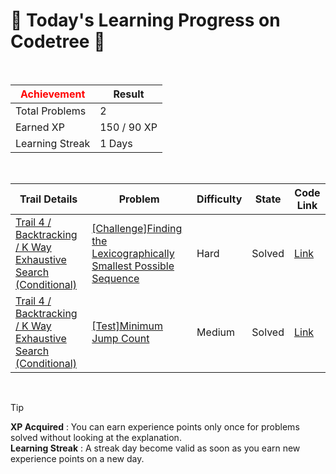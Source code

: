 # 🌲 Today's Learning Progress on Codetree 🌲

<br />

| <span style="color:red;display:block;text-align:center;"> **Achievement**</span> | Result |
|---|---|
|Total Problems| 2 |
| Earned XP | 150 / 90 XP |
| Learning Streak | 1 Days |

<br />

|Trail Details|Problem|Difficulty|State|Code Link|
|---|---|---|---|---|
|[Trail 4 / Backtracking / K Way Exhaustive Search (Conditional)](https://www.codetree.ai/trail-info/intermediate-low/)|[[Challenge]Finding the Lexicographically Smallest Possible Sequence](https://www.codetree.ai/trails/complete/curated-cards/challenge-find-min-of-possible-series/)|Hard|Solved|[Link](https://github.com/Bobbybrojo/DSA/blob/main/251020/Finding%20the%20Lexicographically%20Smallest%20Possible%20Sequence/find-min-of-possible-series.py)|
|[Trail 4 / Backtracking / K Way Exhaustive Search (Conditional)](https://www.codetree.ai/trail-info/intermediate-low/)|[[Test]Minimum Jump Count](https://www.codetree.ai/trails/complete/curated-cards/test-min-num-of-jumps/)|Medium|Solved|[Link](https://github.com/Bobbybrojo/DSA/blob/main/251020/Minimum%20Jump%20Count/min-num-of-jumps.py)|


<br />

> [!TIP]
> **XP Acquired** : You can earn experience points only once for problems solved without looking at the explanation.  
> **Learning Streak** : A streak day become valid as soon as you earn new experience points on a new day.

